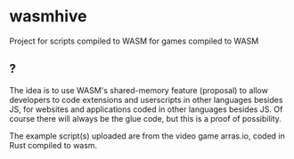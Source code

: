 # wasmhive
Project for scripts compiled to WASM for games compiled to WASM

## ?

The idea is to use WASM's shared-memory feature (proposal) to allow developers to code extensions and userscripts in other languages besides JS, for websites and applications coded in other languages besides JS. Of course there will always be the glue code, but this is a proof of possibility.

The example script(s) uploaded are from the video game arras.io, coded in Rust compiled to wasm.